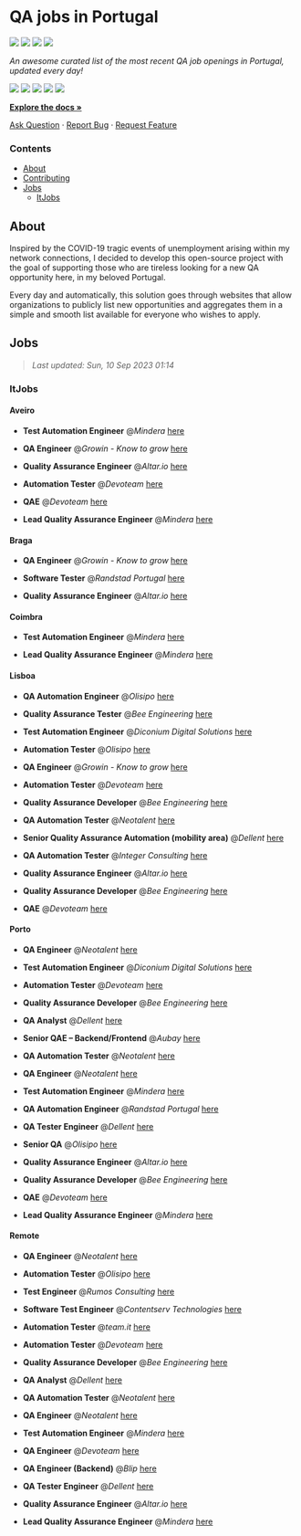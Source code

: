 QA jobs in Portugal
========================

![](https://img.shields.io/static/v1?label=%F0%9F%8C%9F&message=If%20Useful&color=BC4E99)
[![](https://img.shields.io/github/stars/sergiomartins8/qa-jobs-in-portugal)](https://github.com/sergiomartins8/qa-jobs-in-portugal/stargazers)
[![](https://img.shields.io/github/forks/sergiomartins8/qa-jobs-in-portugal)](https://github.com/sergiomartins8/qa-jobs-in-portugal/network/members)
[![](https://img.shields.io/badge/-sergiomartins8-blue?logo=Linkedin&logoColor=white)](https://www.linkedin.com/in/sergiomartins8/)

_An awesome curated list of the most recent QA job openings in Portugal, updated every day!_

[![](https://img.shields.io/github/v/release/sergiomartins8/qa-jobs-in-portugal)](https://github.com/sergiomartins8/qa-jobs-in-portugal/releases)
[![](https://github.com/sergiomartins8/qa-jobs-in-portugal/workflows/release/badge.svg)](https://github.com/sergiomartins8/qa-jobs-in-portugal/actions?query=workflow%3Arelease)
[![](https://img.shields.io/github/issues/sergiomartins8/qa-jobs-in-portugal)](https://github.com/sergiomartins8/qa-jobs-in-portugal/issues)
[![](https://img.shields.io/github/contributors/sergiomartins8/qa-jobs-in-portugal)](https://github.com/sergiomartins8/qa-jobs-in-portugal/graphs/contributors)
[![](https://img.shields.io/github/license/sergiomartins8/qa-jobs-in-portugal)](https://github.com/sergiomartins8/qa-jobs-in-portugal/blob/master/LICENSE)

**[Explore the docs »](https://github.com/sergiomartins8/qa-jobs-in-portugal/blob/master/docs/DOCUMENTATION.md)**

[Ask Question](https://github.com/sergiomartins8/qa-jobs-in-portugal/issues) 
·
[Report Bug](https://github.com/sergiomartins8/qa-jobs-in-portugal/issues)
·
[Request Feature](https://github.com/sergiomartins8/qa-jobs-in-portugal/issues)

### Contents
* [About](#about)
* [Contributing](https://github.com/sergiomartins8/qa-jobs-in-portugal/blob/master/docs/CONTRIBUTING.md)
* [Jobs](#jobs)
  * [ItJobs](#itjobs)

## About
Inspired by the COVID-19 tragic events of unemployment arising within my network connections, I decided to develop this open-source project with the goal of supporting those who are tireless looking for a new QA opportunity here, in my beloved Portugal.

Every day and automatically, this solution goes through websites that allow organizations to publicly list new opportunities and aggregates them in a simple and smooth list available for everyone who wishes to apply.

Jobs
---------

> _Last updated: Sun, 10 Sep 2023 01:14_

### ItJobs

#### Aveiro

- **Test Automation Engineer** @_Mindera_ [here](https://www.itjobs.pt/oferta/469141/test-automation-engineer)


- **QA Engineer** @_Growin - Know to grow_ [here](https://www.itjobs.pt/oferta/467880/qa-engineer)


- **Quality Assurance Engineer** @_Altar.io_ [here](https://www.itjobs.pt/oferta/468791/quality-assurance-engineer)


- **Automation Tester** @_Devoteam_ [here](https://www.itjobs.pt/oferta/468484/automation-tester)


- **QAE** @_Devoteam_ [here](https://www.itjobs.pt/oferta/469093/qae)


- **Lead Quality Assurance Engineer** @_Mindera_ [here](https://www.itjobs.pt/oferta/467419/lead-quality-assurance-engineer)

#### Braga

- **QA Engineer** @_Growin - Know to grow_ [here](https://www.itjobs.pt/oferta/467880/qa-engineer)


- **Software Tester** @_Randstad Portugal_ [here](https://www.itjobs.pt/oferta/468154/software-tester)


- **Quality Assurance Engineer** @_Altar.io_ [here](https://www.itjobs.pt/oferta/468791/quality-assurance-engineer)

#### Coimbra

- **Test Automation Engineer** @_Mindera_ [here](https://www.itjobs.pt/oferta/469141/test-automation-engineer)


- **Lead Quality Assurance Engineer** @_Mindera_ [here](https://www.itjobs.pt/oferta/467419/lead-quality-assurance-engineer)

#### Lisboa

- **QA Automation Engineer** @_Olisipo_ [here](https://www.itjobs.pt/oferta/468670/qa-automation-engineer)


- **Quality Assurance Tester** @_Bee Engineering_ [here](https://www.itjobs.pt/oferta/468712/quality-assurance-tester)


- **Test Automation Engineer** @_Diconium Digital Solutions_ [here](https://www.itjobs.pt/oferta/468017/test-automation-engineer)


- **Automation Tester** @_Olisipo_ [here](https://www.itjobs.pt/oferta/468644/automation-tester)


- **QA Engineer** @_Growin - Know to grow_ [here](https://www.itjobs.pt/oferta/467880/qa-engineer)


- **Automation Tester** @_Devoteam_ [here](https://www.itjobs.pt/oferta/468484/automation-tester)


- **Quality Assurance Developer** @_Bee Engineering_ [here](https://www.itjobs.pt/oferta/467457/quality-assurance-developer)


- **QA Automation Tester** @_Neotalent_ [here](https://www.itjobs.pt/oferta/467402/qa-automation-tester)


- **Senior Quality Assurance Automation (mobility area)** @_Dellent_ [here](https://www.itjobs.pt/oferta/468175/senior-quality-assurance-automation-mobility-area)


- **QA Automation Tester** @_Integer Consulting_ [here](https://www.itjobs.pt/oferta/469232/qa-automation-tester)


- **Quality Assurance Engineer** @_Altar.io_ [here](https://www.itjobs.pt/oferta/468791/quality-assurance-engineer)


- **Quality Assurance Developer** @_Bee Engineering_ [here](https://www.itjobs.pt/oferta/467423/quality-assurance-developer)


- **QAE** @_Devoteam_ [here](https://www.itjobs.pt/oferta/469093/qae)

#### Porto

- **QA Engineer** @_Neotalent_ [here](https://www.itjobs.pt/oferta/468193/qa-engineer)


- **Test Automation Engineer** @_Diconium Digital Solutions_ [here](https://www.itjobs.pt/oferta/468017/test-automation-engineer)


- **Automation Tester** @_Devoteam_ [here](https://www.itjobs.pt/oferta/468484/automation-tester)


- **Quality Assurance Developer** @_Bee Engineering_ [here](https://www.itjobs.pt/oferta/467457/quality-assurance-developer)


- **QA Analyst** @_Dellent_ [here](https://www.itjobs.pt/oferta/467330/qa-analyst)


- **Senior QAE – Backend/Frontend** @_Aubay_ [here](https://www.itjobs.pt/oferta/468349/senior-qae-backend-frontend)


- **QA Automation Tester** @_Neotalent_ [here](https://www.itjobs.pt/oferta/467402/qa-automation-tester)


- **QA Engineer** @_Neotalent_ [here](https://www.itjobs.pt/oferta/468196/qa-engineer)


- **Test Automation Engineer** @_Mindera_ [here](https://www.itjobs.pt/oferta/469141/test-automation-engineer)


- **QA Automation Engineer** @_Randstad Portugal_ [here](https://www.itjobs.pt/oferta/467404/qa-automation-engineer)


- **QA Tester Engineer** @_Dellent_ [here](https://www.itjobs.pt/oferta/468867/qa-tester-engineer)


- **Senior QA** @_Olisipo_ [here](https://www.itjobs.pt/oferta/468892/senior-qa)


- **Quality Assurance Engineer** @_Altar.io_ [here](https://www.itjobs.pt/oferta/468791/quality-assurance-engineer)


- **Quality Assurance Developer** @_Bee Engineering_ [here](https://www.itjobs.pt/oferta/467423/quality-assurance-developer)


- **QAE** @_Devoteam_ [here](https://www.itjobs.pt/oferta/469093/qae)


- **Lead Quality Assurance Engineer** @_Mindera_ [here](https://www.itjobs.pt/oferta/467419/lead-quality-assurance-engineer)

#### Remote

- **QA Engineer** @_Neotalent_ [here](https://www.itjobs.pt/oferta/468193/qa-engineer)


- **Automation Tester** @_Olisipo_ [here](https://www.itjobs.pt/oferta/468644/automation-tester)


- **Test Engineer** @_Rumos Consulting_ [here](https://www.itjobs.pt/oferta/467791/test-engineer)


- **Software Test Engineer** @_Contentserv Technologies_ [here](https://www.itjobs.pt/oferta/468551/software-test-engineer)


- **Automation Tester** @_team.it_ [here](https://www.itjobs.pt/oferta/469593/automation-tester)


- **Automation Tester** @_Devoteam_ [here](https://www.itjobs.pt/oferta/468484/automation-tester)


- **Quality Assurance Developer** @_Bee Engineering_ [here](https://www.itjobs.pt/oferta/467457/quality-assurance-developer)


- **QA Analyst** @_Dellent_ [here](https://www.itjobs.pt/oferta/467330/qa-analyst)


- **QA Automation Tester** @_Neotalent_ [here](https://www.itjobs.pt/oferta/467402/qa-automation-tester)


- **QA Engineer** @_Neotalent_ [here](https://www.itjobs.pt/oferta/468196/qa-engineer)


- **Test Automation Engineer** @_Mindera_ [here](https://www.itjobs.pt/oferta/469141/test-automation-engineer)


- **QA Engineer** @_Devoteam_ [here](https://www.itjobs.pt/oferta/468074/qa-engineer)


- **QA Engineer (Backend)** @_Blip_ [here](https://www.itjobs.pt/oferta/469537/qa-engineer-backend)


- **QA Tester Engineer** @_Dellent_ [here](https://www.itjobs.pt/oferta/468867/qa-tester-engineer)


- **Quality Assurance Engineer** @_Altar.io_ [here](https://www.itjobs.pt/oferta/468791/quality-assurance-engineer)


- **Lead Quality Assurance Engineer** @_Mindera_ [here](https://www.itjobs.pt/oferta/467419/lead-quality-assurance-engineer)

